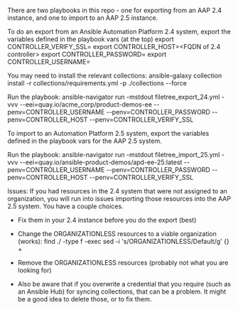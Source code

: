 There are two playbooks in this repo - one for exporting from an AAP 2.4 instance, and one to import to an AAP 2.5 instance.

To do an export from an Ansible Automation Platform 2.4 system, export the variables defined in the playbook vars (at the top)
export CONTROLLER_VERIFY_SSL=<true or false>
export CONTROLLER_HOST=<FQDN of 2.4 controller>
export CONTROLLER_PASSWORD=<password>
export CONTROLLER_USERNAME=<username>

You may need to install the relevant collections:
ansible-galaxy collection install -r collections/requirements.yml -p ./collections --force

Run the playbook:
ansible-navigator run -mstdout filetree_export_24.yml -vvv --eei=quay.io/acme_corp/product-demos-ee --penv=CONTROLLER_USERNAME --penv=CONTROLLER_PASSWORD --penv=CONTROLLER_HOST --penv=CONTROLLER_VERIFY_SSL


To import to an Automation Platform 2.5 system, export the variables defined in the playbook vars for the AAP 2.5 system.

Run the playbook:
ansible-navigator run -mstdout filetree_import_25.yml -vvv --eei=quay.io/ansible-product-demos/apd-ee-25:latest --penv=CONTROLLER_USERNAME --penv=CONTROLLER_PASSWORD --penv=CONTROLLER_HOST --penv=CONTROLLER_VERIFY_SSL



Issues:
If you had resources in the 2.4 system that were not assigned to an organization, you will run into issues importing those resources into the AAP 2.5 system.  You have a couple choices.
- Fix them in your 2.4 instance before you do the export (best)
- Change the ORGANIZATIONLESS resources to a viable organization (works): find ./<export directory> -type f -exec sed -i 's/ORGANIZATIONLESS/Default/g' {} +
- Remove the ORGANIZATIONLESS resources (probably not what you are looking for)

- Also be aware that if you overwrite a credential that you require (such as an Ansible Hub) for syncing collections, that can be a problem.  It might be a good idea to delete those, or to fix them.